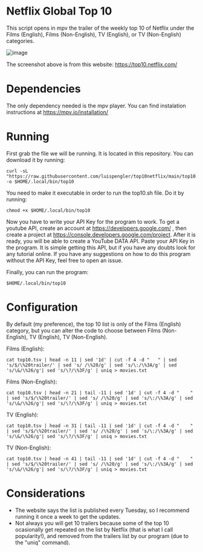 # Netflix Global Top 10
This script opens in mpv the trailer of the weekly top 10 of Netflix under the Films (English), Films (Non-English), TV (English), or TV (Non-English) categories. 

![image](https://user-images.githubusercontent.com/71613402/213900364-a1f3c791-0026-4415-956f-51a88de5c917.png)

The screenshot above is from this website: https://top10.netflix.com/

# Dependencies
The only dependency needed is the mpv player. You can find instalation instructions at https://mpv.io/installation/

# Running
First grab the file we will be running. It is located in this repository. You can download it by running: 
```
curl -sL "https://raw.githubusercontent.com/luispengler/top10netflix/main/top10.sh" -o $HOME/.local/bin/top10
```
You need to make it executable in order to run the top10.sh file. Do it by running:
```
chmod +x $HOME/.local/bin/top10
```
Now you have to write your API Key for the program to work. To get a youtube API, create an account at https://developers.google.com/ , then create a project at https://console.developers.google.com/project. After it is ready, you will be able to create a YouTube DATA API. Paste your API Key in the program. It is simple getting this API, but if you have any doubts look for any tutorial online. If you have any suggestions on how to do this program without the API Key, feel free to open an issue.

Finally, you can run the program:
```
$HOME/.local/bin/top10
```
# Configuration
By default (my preference), the top 10 list is only of the Films (English) category, but you can alter the code to choose between Films (Non-English), TV (English), TV (Non-English).

Films (English):
```
cat top10.tsv | head -n 11 | sed '1d' | cut -f 4 -d "	" | sed 's/$/\%20trailer/' | sed 's/ /\%20/g' | sed 's/\:/\%3A/g' | sed 's/\&/\%26/g'| sed 's/\?/\%3F/g' | uniq > movies.txt
```

Films (Non-English):
```
cat top10.tsv | head -n 21 | tail -11 | sed '1d' | cut -f 4 -d "	" | sed 's/$/\%20trailer/' | sed 's/ /\%20/g' | sed 's/\:/\%3A/g' | sed 's/\&/\%26/g'| sed 's/\?/\%3F/g' | uniq > movies.txt
```

TV (English):
```
cat top10.tsv | head -n 31 | tail -11 | sed '1d' | cut -f 4 -d "	" | sed 's/$/\%20trailer/' | sed 's/ /\%20/g' | sed 's/\:/\%3A/g' | sed 's/\&/\%26/g'| sed 's/\?/\%3F/g' | uniq > movies.txt
```

TV (Non-English):
```
cat top10.tsv | head -n 41 | tail -11 | sed '1d' | cut -f 4 -d "	" | sed 's/$/\%20trailer/' | sed 's/ /\%20/g' | sed 's/\:/\%3A/g' | sed 's/\&/\%26/g'| sed 's/\?/\%3F/g' | uniq > movies.txt
```

# Considerations
* The website says the list is published every Tuesday, so I recommend running it once a week to get the updates.
* Not always you will get 10 trailers because some of the top 10 ocasionally get repeated on the list by Netflix (that is what I call popularity!), and removed from the trailers list by our program (due to the "uniq" command).
